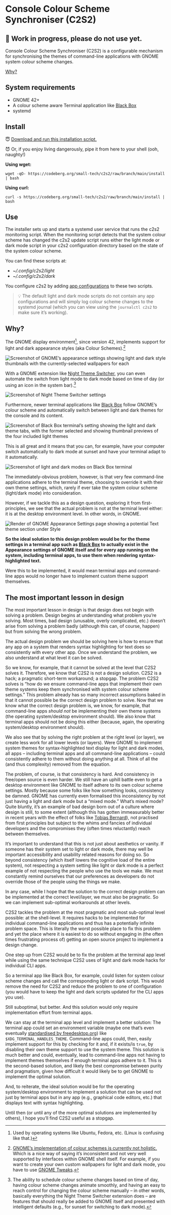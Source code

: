 # Console Colour Scheme Synchroniser (C2S2)



## 🚧 Work in progress, please do not use yet.



Console Colour Scheme Synchroniser (C2S2) is a configurable mechanism for synchronising the themes of command-line applications with GNOME system colour scheme changes.

[Why?](#why)

## System requirements

- GNOME 42+
- A colour scheme aware Terminal application like [Black Box](https://gitlab.gnome.org/raggesilver/blackbox#black-box)
- systemd

## Install

😇 [Download and run this installation script.](https://codeberg.org/small-tech/c2s2/raw/branch/main/install) 

😈 Or, if you enjoy living dangerously, pipe it from here to your shell (ooh, naughty!)

__Using wget:__

```shell
wget -qO- https://codeberg.org/small-tech/c2s2/raw/branch/main/install | bash
```

__Using curl:__

```shell
curl -s https://codeberg.org/small-tech/c2s2/raw/branch/main/install | bash
```

## Use

The installer sets up and starts a systemd user service that runs the c2s2 monitoring script. When the monitoring script detects that the system colour scheme has changed the c2s2 update script runs either the light mode or dark mode script in your c2s2 configuration directory based on the state of the system colour scheme.

You can find these scripts at:

- _~/.config/c2s2/light_
- _~/.config/c2s2/dark_

You configure c2s2 by adding [app configurations](./configurations.md) to these two scripts.

> 💡 The default light and dark mode scripts do not contain any app configurations and will simply log colour scheme changes to the systemd journal (which you can view using the `journalctl c2s2` to make sure it’s working).

## Why?

The GNOME display environment[^1], since version 42, implements support for light and dark appearance styles (aka Colour Schemes).[^2]

![Screenshot of GNOME’s appearance settings showing light and dark style thumbnails with the currently-selected wallpapers for each](./images/gnome-appearance-settings.png)

With a GNOME extension like [Night Theme Switcher](), you can even automate the switch from light mode to dark mode based on time of day (or using an icon in the system bar).[^3]

![Screenshot of Night Theme Switcher settings](./images/night-theme-switcher.png)

Furthermore, newer terminal applications like [Black Box](https://gitlab.gnome.org/raggesilver/blackbox#black-box) follow GNOME’s colour scheme and automatically switch between light and dark themes for the console and its content.

![Screenshot of Black Box terminal’s setting showing the light and dark theme tabs, with the former selected and showing thumbnail previews of the four included light themes](./images/black-box-settings.png)

This is all great and it means that you can, for example, have your computer switch automatically to dark mode at sunset and have your terminal adapt to it automatically.

![Screenshot of light and dark modes on Black Box terminal](./images/black-box.png)

The immediately-obvious problem, however, is that very few command-line applications adhere to the terminal theme, choosing to override it with their own theme settings, which, rarely if ever take the system colour scheme (light/dark mode) into consideration.

However, if we tackle this as a design question, exploring it from first-principles, we see that the actual problem is not at the terminal level either: it is at the desktop environment level. In other words, in GNOME.

![Render of GNOME Appearance Settings page showing a potential Text theme section under Style](./images/gnome-appearance-settings-with-text-themes.png)

**So the ideal solution to this design problem would be for the theme settings in a terminal app such as [Black Box](https://gitlab.gnome.org/raggesilver/blackbox#black-box) to actually exist in the Appearance settings of GNOME itself and for every app running on the system, including terminal apps, to use them when rendering syntax-highlighted text.** 

Were this to be implemented, it would mean terminal apps and command-line apps would no longer have to implement custom theme support themselves.

## The most important lesson in design

The most important lesson in design is that design does not begin with solving a problem. Design begins at understanding what problem you’re solving. Most times, bad design (unusable, overly complicated, etc.) doesn’t arise from solving a problem badly (although this can, of course, happen) but from solving the wrong problem.

The actual design problem we should be solving here is how to ensure that any app on a system that renders syntax highlighting for text does so consistently with every other app. Once we understand the problem, we also understand at what level it can be solved.

So we know, for example, that it cannot be solved at the level that C2S2 solves it. Therefore, we know that C2S2 is not a design solution. C2S2 is a hack; a pragmatic short-term workaround; a stopgap. The problem C2S2 solves is “how do we ensure command-line apps that implement their own theme systems keep them synchronised with system colour scheme settings.” This problem already has so many incorrect assumptions baked in that it cannot possible be the correct design problem to solve. Now that we know what the correct design problem is, we know, for example, that command-line apps _should not_ be implementing their own theme systems (the operating system/desktop environment should). We also know that terminal apps should not be doing this either (because, again, the operating system/desktop environment should).

We also see that by solving the right problem at the right level (or layer), we create less work for all lower levels (or layers). Were GNOME to implement system themes for syntax-highlighted text display for light and dark modes, all apps – including terminal apps and all command-line applications – could consistently adhere to them without doing anything at all. Think of all the (and thus complexity) removed from the equation.

The problem, of course, is that consistency is hard. And consistency in free/open source is even harder. We still have an uphill battle even to get a desktop environment like GNOME to itself adhere to its own colour scheme settings. Mostly because some folks like how something looks, consistency be damned. GNOME has currently even formalised this inconsistency by not just having a light and dark mode but a “mixed mode.” What’s mixed mode? Quite bluntly, it’s an example of bad design born out of a culture where design is still, to some extent (although this has gotten immeasurably better in recent years with the effect of folks like [Tobias Bernard](https://blogs.gnome.org/tbernard/)), not practised from first principles but subject to the whims and fancies of individual developers and the compromises they (often times reluctantly) reach between themselves.

It’s important to understand that this is not just about aesthetics or vanity. If someone has their system set to light or dark mode, there may well be important accessibility and usability related reasons for doing so. So beyond consistency (which itself lowers the cognitive load of the entire system), not respecting a system setting like light or dark mode is a perfect example of not respecting the people who use the tools we make. We must constantly remind ourselves that our preferences as developers do not override those of the people using the things we make.

In any case, while I hope that the solution to the correct design problem can be implemented at the correct level/layer, we must also be pragmatic. So we can implement sub-optimal workarounds at other levels.

C2S2 tackles the problem at the most pragmatic and most sub-optimal level possible: at the shell-level. It requires hacks to be implemented for individual command-line applications and thus has a potentially infinite problem space. This is literally the worst possible place to fix this problem and yet the place where it is easiest to do so without engaging in (the often times frustrating process of) getting an open source project to implement a design change.

One step up from C2S2 would be to fix the problem at the terminal app level while using the same technique C2S2 uses of light and dark mode hacks for individual CLI apps.

So a terminal app like Black Box, for example, could listen for system colour scheme changes and call the corresponding light or dark script. This would remove the need for C2S2 and reduce the problem to one of configuration (you would have to keep the light and dark scripts updated for the CLI apps you use).

Still suboptimal, but better. And this solution would only require implementation effort from terminal apps.

We can stay at the terminal app level and implement a better solution: The terminal app could set an environment variable (maybe one that’s even eventually [standardised by freedesktop.org](https://specifications.freedesktop.org/basedir-spec/latest/ar01s03.html)) like `$XDG_TERMINAL_HANDLES_THEME`. Command-line apps could, then, easily implement support for this by checking for it and, if it exists/is `true`, by disabling their own theme support to use the system theme. This solution is much better and could, eventually, lead to command-line apps not having to implement themes themselves if enough terminal apps adhere to it. This is the second-based solution, and likely the best compromise between purity and pragmatism, given how difficult it would likely be to get GNOME to implement the optimal solution.

And, to reiterate, the ideal solution would be for the operating system/desktop environment to implement a solution that can be used not just by terminal apps but in any app (e.g., graphical code editors, etc.) that displays text with syntax highlighting.

Until then (or until any of the more optimal solutions are implemented by others), I hope you’ll find C2S2 useful as a stopgap.

[^1]: Used by operating systems like Ubuntu, Fedora, etc. (Linux is confusing like that.)
[^2]: [GNOME’s implementation of colour schemes is currently not holistic.](https://gitlab.gnome.org/GNOME/gnome-shell/-/issues/5545) Which is a nice way of saying it’s inconsistent and not very well supported by interfaces within GNOME shell itself. For example, if you want to create your own custom wallpapers for light and dark mode, you have to use [GNOME Tweaks](https://wiki.gnome.org/Apps/Tweaks).
[^3]: The ability to schedule colour scheme changes based on time of day, having colour scheme changes animate smoothly, and having an easy to reach control for changing the colour scheme manually – in other words, basically everything the Night Theme Switcher extension does – are features that should really be added to GNOME itself and presented with intelligent defaults (e.g., for sunset for switching to dark mode).
